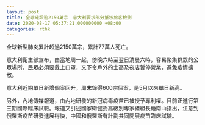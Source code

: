 ```yaml
---
layout: post
title: 全球確診逾2150萬宗　意大利要求部分抵埗旅客檢測
date: 2020-08-17 05:37:21.000000000 +08:00
categories: rthk
---
```


全球新型肺炎累計超過2150萬宗，累計77萬人死亡。

意大利衛生部宣布，由當地周一起，傍晚六時至翌日清晨六時，容易聚集群眾的公眾場所，民眾必須要戴上口罩，又下令戶外的士高及夜店暫停營業，避免疫情擴散。

意大利近期單日新增個案回升，周末錄得600宗個案，是5月以來單日新高。

另外，內地傳媒報道，由內地研發的新冠病毒疫苗已被授予專利權。目前正進行第三期國際臨床試驗。報道又引述國家衛健委高級別專家組組長鍾南山指出，注意到俄羅斯疫苗研發進展得快，中國和俄羅斯有計劃共同開展疫苗臨床試驗。
